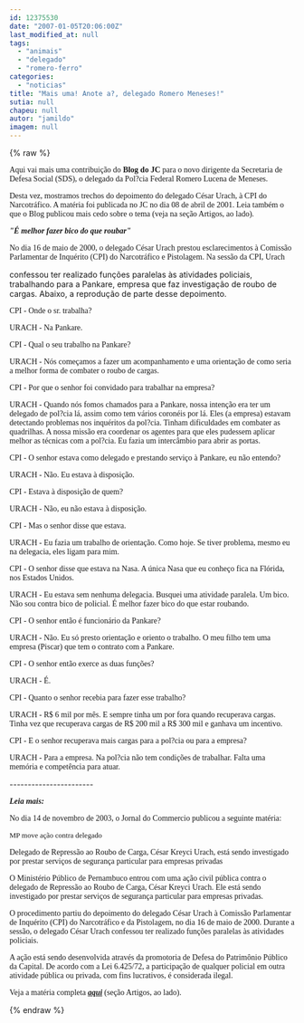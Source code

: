 ```yaml
---
id: 12375530
date: "2007-01-05T20:06:00Z"
last_modified_at: null
tags:
  - "animais"
  - "delegado"
  - "romero-ferro"
categories:
  - "noticias"
title: "Mais uma! Anote a?, delegado Romero Meneses!"
sutia: null
chapeu: null
autor: "jamildo"
imagem: null
---
```

{% raw %}
<p><span style="font-family: Verdana;">Aqui vai mais uma contribui&ccedil;&atilde;o do <strong>Blog do JC</strong> para o novo dirigente da Secretaria de Defesa Social (SDS), o delegado da Pol?cia Federal Romero Lucena de Meneses.</span></p>
<p><span style="font-family: Verdana;">Desta vez,&nbsp;mostramos trechos do depoimento do&nbsp;delegado C&eacute;sar Urach, &agrave; CPI do Narcotr&aacute;fico. A mat&eacute;ria foi publicada no JC no dia 08 de abril de 2001. Leia tamb&eacute;m o que o Blog publicou mais cedo sobre o tema (veja na se&ccedil;&atilde;o Artigos, ao lado).</span></p>
<p><strong><em><span style="font-family: Verdana;">"&Eacute; melhor fazer bico do que roubar"</span></em></strong></p>
<p><span style="font-family: Verdana;">No dia 16 de maio de 2000, o delegado C&eacute;sar Urach prestou esclarecimentos &agrave; Comiss&atilde;o Parlamentar de Inqu&eacute;rito (CPI) do Narcotr&aacute;fico e Pistolagem. Na sess&atilde;o da CPI, Urach</span></p>
<p>confessou ter realizado fun&ccedil;&otilde;es paralelas &agrave;s atividades policiais, trabalhando para a Pankare, empresa que faz investiga&ccedil;&atilde;o de roubo de cargas. Abaixo, a reprodu&ccedil;&atilde;o de parte desse depoimento.</p>
<p><span style="font-family: Verdana;">CPI - Onde o sr. trabalha? </span></p>
<p><span style="font-family: Verdana;">URACH - Na Pankare.</span></p>
<p><span style="font-family: Verdana;">CPI - Qual o seu trabalho na Pankare? </span></p>
<p><span style="font-family: Verdana;">URACH - N&oacute;s come&ccedil;amos a fazer um acompanhamento e uma orienta&ccedil;&atilde;o de como seria a melhor forma de combater o roubo de cargas. </span></p>
<p><span style="font-family: Verdana;">CPI - Por que o senhor foi convidado para trabalhar na empresa? </span></p>
<p><span style="font-family: Verdana;">URACH - Quando n&oacute;s fomos chamados para a Pankare, nossa inten&ccedil;&atilde;o era ter um delegado de pol?cia l&aacute;, assim como tem v&aacute;rios coron&eacute;is por l&aacute;. Eles (a empresa) estavam detectando problemas nos inqu&eacute;ritos da pol?cia. Tinham dificuldades em combater as quadrilhas. A nossa miss&atilde;o era coordenar os agentes para que eles pudessem aplicar melhor as t&eacute;cnicas com a pol?cia. Eu fazia um interc&acirc;mbio para abrir as portas. </span></p>
<p><span style="font-family: Verdana;">CPI - O senhor estava como delegado e prestando servi&ccedil;o &agrave; Pankare, eu n&atilde;o entendo? </span></p>
<p><span style="font-family: Verdana;">URACH - N&atilde;o. Eu estava &agrave; disposi&ccedil;&atilde;o. </span></p>
<p><span style="font-family: Verdana;">CPI - Estava &agrave; disposi&ccedil;&atilde;o de quem? </span></p>
<p><span style="font-family: Verdana;">URACH - N&atilde;o, eu n&atilde;o estava &agrave; disposi&ccedil;&atilde;o.</span></p>
<p><span style="font-family: Verdana;">CPI - Mas o senhor disse que estava. </span></p>
<p><span style="font-family: Verdana;">URACH - Eu fazia um trabalho de orienta&ccedil;&atilde;o. Como hoje. Se tiver problema, mesmo eu na delegacia, eles ligam para mim. </span></p>
<p><span style="font-family: Verdana;">CPI - O senhor disse que estava na Nasa. A &uacute;nica Nasa que eu conhe&ccedil;o fica na Fl&oacute;rida, nos Estados Unidos. </span></p>
<p><span style="font-family: Verdana;">URACH - Eu estava sem nenhuma delegacia. Busquei uma atividade paralela. Um bico. N&atilde;o sou contra bico de policial. &Eacute; melhor fazer bico do que estar roubando. </span></p>
<p><span style="font-family: Verdana;">CPI - O senhor ent&atilde;o &eacute; funcion&aacute;rio da Pankare? </span></p>
<p><span style="font-family: Verdana;">URACH - N&atilde;o. Eu s&oacute; presto orienta&ccedil;&atilde;o e oriento o trabalho. O meu filho tem uma empresa (Piscar) que tem o contrato com a Pankare. </span></p>
<p><span style="font-family: Verdana;">CPI - O senhor ent&atilde;o exerce as duas fun&ccedil;&otilde;es? </span></p>
<p><span style="font-family: Verdana;">URACH - &Eacute;. </span></p>
<p><span style="font-family: Verdana;">CPI - Quanto o senhor recebia para fazer esse trabalho? </span></p>
<p><span style="font-family: Verdana;">URACH - R$ 6 mil por m&ecirc;s. E sempre tinha um por fora quando recuperava cargas. Tinha vez que recuperava cargas de R$ 200 mil a R$ 300 mil e ganhava um incentivo. </span></p>
<p><span style="font-family: Verdana;">CPI - E o senhor recuperava mais cargas para a pol?cia ou para a empresa? </span></p>
<p><span style="font-family: Verdana;">URACH - Para a empresa. Na pol?cia n&atilde;o tem condi&ccedil;&otilde;es de trabalhar. Falta uma mem&oacute;ria e compet&ecirc;ncia para atuar.</span></p>
<p>-----------------------</p>
<p><span style="font-family: Verdana;"><strong><em>Leia mais:</em></strong></span></p>
<p><span style="font-family: Verdana;">No dia 14 de novembro de 2003, o Jornal do Commercio publicou a seguinte mat&eacute;ria:</span></p>
<p><span style="font-family: Verdana; font-size: small;">MP move a&ccedil;&atilde;o contra delegado<br /></span></p>
<p><span style="font-family: Verdana;">Delegado de Repress&atilde;o ao Roubo de Carga, C&eacute;sar Kreyci Urach, est&aacute; sendo investigado por prestar servi&ccedil;os de seguran&ccedil;a particular para empresas privadas</span></p>
<p><span style="font-family: Verdana;">O Minist&eacute;rio P&uacute;blico de Pernambuco entrou com uma a&ccedil;&atilde;o civil p&uacute;blica contra o delegado de Repress&atilde;o ao Roubo de Carga, C&eacute;sar Kreyci Urach. Ele est&aacute; sendo investigado por prestar servi&ccedil;os de seguran&ccedil;a particular para empresas privadas. </span></p>
<p><span style="font-family: Verdana;">O procedimento partiu do depoimento do delegado C&eacute;sar Urach &agrave; Comiss&atilde;o Parlamentar de Inqu&eacute;rito (CPI) do Narcotr&aacute;fico e da Pistolagem, no dia 16 de maio de 2000. Durante a sess&atilde;o, o delegado C&eacute;sar Urach confessou ter realizado fun&ccedil;&otilde;es paralelas &agrave;s atividades policiais. </span></p>
<p><span style="font-family: Verdana;">A a&ccedil;&atilde;o est&aacute; sendo desenvolvida atrav&eacute;s da promotoria de Defesa do Patrim&ocirc;nio P&uacute;blico da Capital. De acordo com a Lei 6.425/72, a participa&ccedil;&atilde;o de qualquer policial em outra atividade p&uacute;blica ou privada, com fins lucrativos, &eacute; considerada ilegal. </span></p>
<p><span style="font-family: Verdana;">Veja a mat&eacute;ria completa <strong><em><a href="https://jc.ne10.uol.com.br/" target="_blank" rel="noopener noreferrer">aqui</a></em></strong> (se&ccedil;&atilde;o Artigos, ao lado).</span></p>
{% endraw %}
